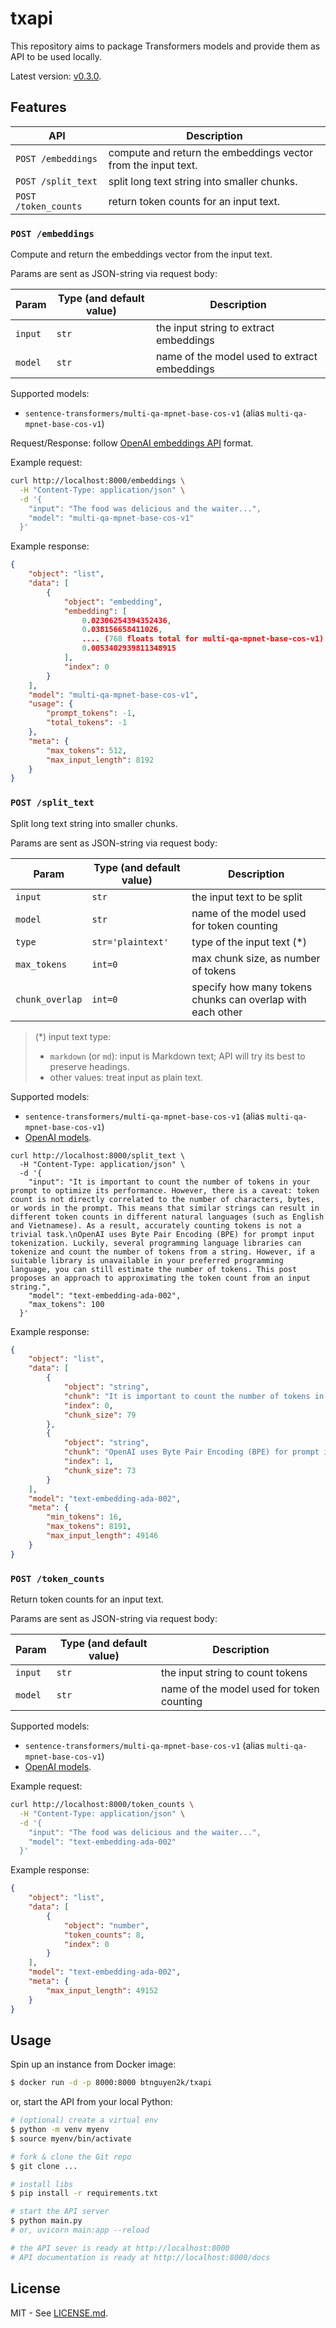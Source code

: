 # txapi

This repository aims to package Transformers models and provide them as API to be used locally.

Latest version: [v0.3.0](RELEASE-NOTES.md).

## Features

| API                  | Description                                                   |
|----------------------|---------------------------------------------------------------|
| `POST /embeddings`   | compute and return the embeddings vector from the input text. |
| `POST /split_text`   | split long text string into smaller chunks.                   |
| `POST /token_counts` | return token counts for an input text.                        |

### `POST /embeddings`

Compute and return the embeddings vector from the input text.

Params are sent as JSON-string via request body:

| Param   | Type (and default value) | Description                                  |
|---------|--------------------------|----------------------------------------------|
| `input` | `str`                    | the input string to extract embeddings       |
| `model` | `str`                    | name of the model used to extract embeddings |

Supported models:
- `sentence-transformers/multi-qa-mpnet-base-cos-v1` (alias `multi-qa-mpnet-base-cos-v1`)

Request/Response: follow [OpenAI embeddings API](https://platform.openai.com/docs/api-reference/embeddings) format.

Example request:
```sh
curl http://localhost:8000/embeddings \
  -H "Content-Type: application/json" \
  -d '{
    "input": "The food was delicious and the waiter...",
    "model": "multi-qa-mpnet-base-cos-v1"
  }'
```

Example response:
```json
{
    "object": "list",
    "data": [
        {
            "object": "embedding",
            "embedding": [
                0.02306254394352436,
                0.038156658411026,
                .... (768 floats total for multi-qa-mpnet-base-cos-v1)
                0.0053402939811348915
            ],
            "index": 0
        }
    ],
    "model": "multi-qa-mpnet-base-cos-v1",
    "usage": {
        "prompt_tokens": -1,
        "total_tokens": -1
    },
    "meta": {
        "max_tokens": 512,
        "max_input_length": 8192
    }
}
```

### `POST /split_text`

Split long text string into smaller chunks.

Params are sent as JSON-string via request body:

| Param           | Type (and default value) | Description                                                |
|-----------------|--------------------------|------------------------------------------------------------|
| `input`         | `str`                    | the input text to be split                                 |
| `model`         | `str`                    | name of the model used for token counting                  |
| `type`          | `str='plaintext'`        | type of the input text (*)                                 |
| `max_tokens`    | `int=0`                  | max chunk size, as number of tokens                        |
| `chunk_overlap` | `int=0`                  | specify how many tokens chunks can overlap with each other |

> (*) input text type:
> - `markdown` (or `md`): input is Markdown text; API will try its best to preserve headings.
> - other values: treat input as plain text.

Supported models:
- `sentence-transformers/multi-qa-mpnet-base-cos-v1` (alias `multi-qa-mpnet-base-cos-v1`)
- [OpenAI models](https://platform.openai.com/docs/models).

```shell
curl http://localhost:8000/split_text \
  -H "Content-Type: application/json" \
  -d '{
    "input": "It is important to count the number of tokens in your prompt to optimize its performance. However, there is a caveat: token count is not directly correlated to the number of characters, bytes, or words in the prompt. This means that similar strings can result in different token counts in different natural languages (such as English and Vietnamese). As a result, accurately counting tokens is not a trivial task.\nOpenAI uses Byte Pair Encoding (BPE) for prompt input tokenization. Luckily, several programming language libraries can tokenize and count the number of tokens from a string. However, if a suitable library is unavailable in your preferred programming language, you can still estimate the number of tokens. This post proposes an approach to approximating the token count from an input string.",
    "model": "text-embedding-ada-002",
    "max_tokens": 100
  }'
```

Example response:
```json
{
    "object": "list",
    "data": [
        {
            "object": "string",
            "chunk": "It is important to count the number of tokens in your prompt to optimize its performance. However, there is a caveat: token count is not directly correlated to the number of characters, bytes, or words in the prompt. This means that similar strings can result in different token counts in different natural languages (such as English and Vietnamese). As a result, accurately counting tokens is not a trivial task.",
            "index": 0,
            "chunk_size": 79
        },
        {
            "object": "string",
            "chunk": "OpenAI uses Byte Pair Encoding (BPE) for prompt input tokenization. Luckily, several programming language libraries can tokenize and count the number of tokens from a string. However, if a suitable library is unavailable in your preferred programming language, you can still estimate the number of tokens. This post proposes an approach to approximating the token count from an input string.",
            "index": 1,
            "chunk_size": 73
        }
    ],
    "model": "text-embedding-ada-002",
    "meta": {
        "min_tokens": 16,
        "max_tokens": 8191,
        "max_input_length": 49146
    }
}
```

### `POST /token_counts`

Return token counts for an input text.

Params are sent as JSON-string via request body:

| Param   | Type (and default value) | Description                               |
|---------|--------------------------|-------------------------------------------|
| `input` | `str`                    | the input string to count tokens          |
| `model` | `str`                    | name of the model used for token counting |

Supported models:
- `sentence-transformers/multi-qa-mpnet-base-cos-v1` (alias `multi-qa-mpnet-base-cos-v1`)
- [OpenAI models](https://platform.openai.com/docs/models).

Example request:
```sh
curl http://localhost:8000/token_counts \
  -H "Content-Type: application/json" \
  -d '{
    "input": "The food was delicious and the waiter...",
    "model": "text-embedding-ada-002"
  }'
```

Example response:
```json
{
    "object": "list",
    "data": [
        {
            "object": "number",
            "token_counts": 8,
            "index": 0
        }
    ],
    "model": "text-embedding-ada-002",
    "meta": {
        "max_input_length": 49152
    }
}
```

## Usage

Spin up an instance from Docker image:
```sh
$ docker run -d -p 8000:8000 btnguyen2k/txapi
```

or, start the API from your local Python:

```sh
# (optional) create a virtual env
$ python -m venv myenv
$ source myenv/bin/activate

# fork & clone the Git repo
$ git clone ...

# install libs
$ pip install -r requirements.txt

# start the API server
$ python main.py
# or, uvicorn main:app --reload

# the API sever is ready at http://localhost:8000
# API documentation is ready at http://localhost:8000/docs
```

## License

MIT - See [LICENSE.md](LICENSE.md).
